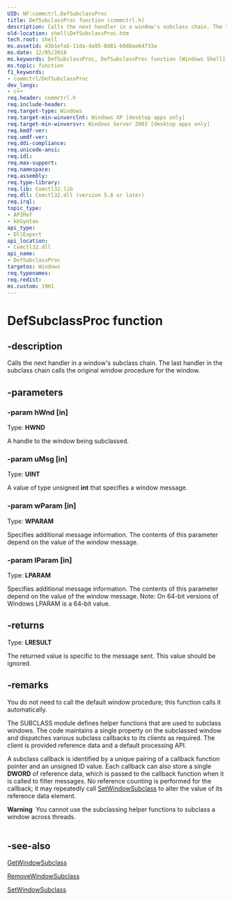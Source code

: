 ```yaml
---
UID: NF:commctrl.DefSubclassProc
title: DefSubclassProc function (commctrl.h)
description: Calls the next handler in a window's subclass chain. The last handler in the subclass chain calls the original window procedure for the window.
old-location: shell\DefSubclassProc.htm
tech.root: shell
ms.assetid: 43b1efa5-11da-4a95-8d81-b0d8ae64733a
ms.date: 12/05/2018
ms.keywords: DefSubclassProc, DefSubclassProc function [Windows Shell], commctrl/DefSubclassProc, inet_DefSubclassProc, shell.DefSubclassProc
ms.topic: function
f1_keywords:
- commctrl/DefSubclassProc
dev_langs:
- c++
req.header: commctrl.h
req.include-header: 
req.target-type: Windows
req.target-min-winverclnt: Windows XP [desktop apps only]
req.target-min-winversvr: Windows Server 2003 [desktop apps only]
req.kmdf-ver: 
req.umdf-ver: 
req.ddi-compliance: 
req.unicode-ansi: 
req.idl: 
req.max-support: 
req.namespace: 
req.assembly: 
req.type-library: 
req.lib: Comctl32.lib
req.dll: Comctl32.dll (version 5.8 or later)
req.irql: 
topic_type:
- APIRef
- kbSyntax
api_type:
- DllExport
api_location:
- Comctl32.dll
api_name:
- DefSubclassProc
targetos: Windows
req.typenames: 
req.redist: 
ms.custom: 19H1
---
```


# DefSubclassProc function


## -description


Calls the next handler in a window's subclass chain. The last handler in the subclass chain calls the original window procedure for the window.


## -parameters




### -param hWnd [in]

Type: <b>HWND</b>

A handle to the window being subclassed.


### -param uMsg [in]

Type: <b>UINT</b>

A value of type unsigned <b>int</b> that specifies a window message.


### -param wParam [in]

Type: <b>WPARAM</b>

Specifies additional message information. The contents of this parameter depend on the value of the window message.


### -param lParam [in]

Type: <b>LPARAM</b>

Specifies additional message information. The contents of this parameter depend on the value of the window message. Note: On 64-bit versions of Windows LPARAM is a 64-bit value.


## -returns



Type: <b>LRESULT</b>

The returned value is specific to the message sent. This value should be ignored.




## -remarks



You do not need to call the default window procedure; this function calls it automatically.

The SUBCLASS module defines helper functions that are used to subclass windows. The code maintains a single property on the subclassed window and dispatches various subclass callbacks to its clients as required. The client is provided reference data and a default processing API.

A subclass callback is identified by a unique pairing of a callback function pointer and an unsigned ID value. Each callback can also store a single <b>DWORD</b> of reference data, which is passed to the callback function when it is called to filter messages. No reference counting is performed for the callback; it may repeatedly call <a href="https://docs.microsoft.com/windows/desktop/api/commctrl/nf-commctrl-setwindowsubclass">SetWindowSubclass</a> to alter the value of its reference data element.

<div class="alert"><b>Warning</b>  You cannot use the subclassing helper functions to subclass a window across threads.</div>
<div> </div>



## -see-also




<a href="https://docs.microsoft.com/windows/desktop/api/commctrl/nf-commctrl-getwindowsubclass">GetWindowSubclass</a>



<a href="https://docs.microsoft.com/windows/desktop/api/commctrl/nf-commctrl-removewindowsubclass">RemoveWindowSubclass</a>



<a href="https://docs.microsoft.com/windows/desktop/api/commctrl/nf-commctrl-setwindowsubclass">SetWindowSubclass</a>
 

 

